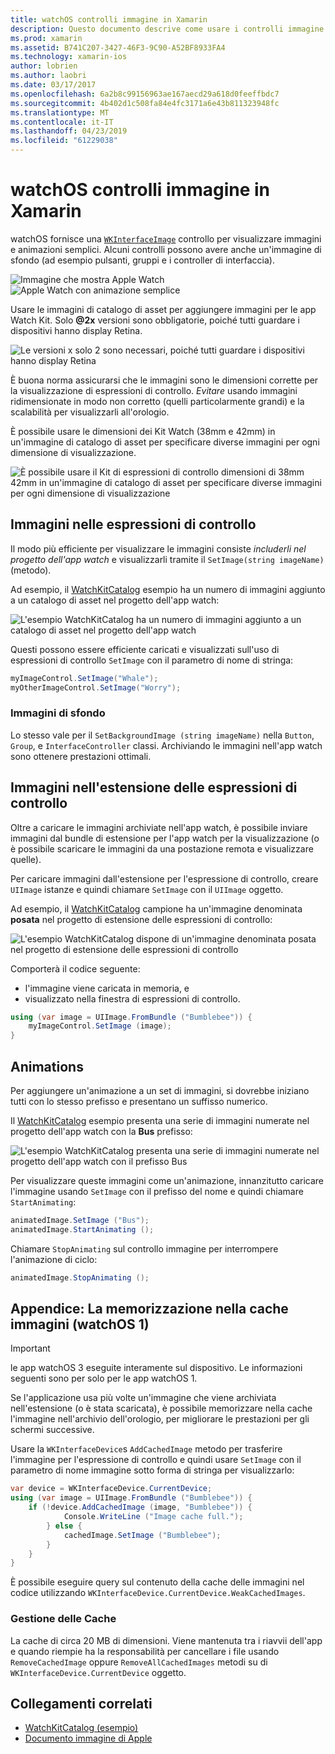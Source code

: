 ```yaml
---
title: watchOS controlli immagine in Xamarin
description: Questo documento descrive come usare i controlli immagine in un'applicazione watchOS compilata con Xamarin. Viene illustrato il controllo WKInterfaceImage, il metodo SetImage, aggiunta di immagini in un'estensione di espressioni di controllo, animazioni e molto altro.
ms.prod: xamarin
ms.assetid: B741C207-3427-46F3-9C90-A52BF8933FA4
ms.technology: xamarin-ios
author: lobrien
ms.author: laobri
ms.date: 03/17/2017
ms.openlocfilehash: 6a2b8c99156963ae167aecd29a618d0feeffbdc7
ms.sourcegitcommit: 4b402d1c508fa84e4fc3171a6e43b811323948fc
ms.translationtype: MT
ms.contentlocale: it-IT
ms.lasthandoff: 04/23/2019
ms.locfileid: "61229038"
---
```

# <a name="watchos-image-controls-in-xamarin"></a>watchOS controlli immagine in Xamarin

watchOS fornisce una [`WKInterfaceImage`](xref:WatchKit.WKInterfaceImage) controllo per visualizzare immagini e animazioni semplici. Alcuni controlli possono avere anche un'immagine di sfondo (ad esempio pulsanti, gruppi e i controller di interfaccia).

![](image-images/image-walkway.png "Immagine che mostra Apple Watch") ![](image-images/image-animation.png "Apple Watch con animazione semplice")
<!-- watch image courtesy of http://infinitapps.com/bezel/ -->

Usare le immagini di catalogo di asset per aggiungere immagini per le app Watch Kit.
Solo **@2x** versioni sono obbligatorie, poiché tutti guardare i dispositivi hanno display Retina.

![](image-images/asset-universal-sml.png "Le versioni x solo 2 sono necessari, poiché tutti guardare i dispositivi hanno display Retina")

È buona norma assicurarsi che le immagini sono le dimensioni corrette per la visualizzazione di espressioni di controllo. *Evitare* usando immagini ridimensionate in modo non corretto (quelli particolarmente grandi) e la scalabilità per visualizzarli all'orologio.

È possibile usare le dimensioni dei Kit Watch (38mm e 42mm) in un'immagine di catalogo di asset per specificare diverse immagini per ogni dimensione di visualizzazione.

![](image-images/asset-watch-sml.png "È possibile usare il Kit di espressioni di controllo dimensioni di 38mm 42mm in un'immagine di catalogo di asset per specificare diverse immagini per ogni dimensione di visualizzazione")


## <a name="images-on-the-watch"></a>Immagini nelle espressioni di controllo

Il modo più efficiente per visualizzare le immagini consiste *includerli nel progetto dell'app watch* e visualizzarli tramite il `SetImage(string imageName)` (metodo).

Ad esempio, il [WatchKitCatalog](https://developer.xamarin.com/samples/WatchKitCatalog/) esempio ha un numero di immagini aggiunto a un catalogo di asset nel progetto dell'app watch:

![](image-images/asset-whale-sml.png "L'esempio WatchKitCatalog ha un numero di immagini aggiunto a un catalogo di asset nel progetto dell'app watch")

Questi possono essere efficiente caricati e visualizzati sull'uso di espressioni di controllo `SetImage` con il parametro di nome di stringa:

```csharp
myImageControl.SetImage("Whale");
myOtherImageControl.SetImage("Worry");
```

### <a name="background-images"></a>Immagini di sfondo

Lo stesso vale per il `SetBackgroundImage (string imageName)` nella `Button`, `Group`, e `InterfaceController` classi. Archiviando le immagini nell'app watch sono ottenere prestazioni ottimali.


## <a name="images-in-the-watch-extension"></a>Immagini nell'estensione delle espressioni di controllo

Oltre a caricare le immagini archiviate nell'app watch, è possibile inviare immagini dal bundle di estensione per l'app watch per la visualizzazione (o è possibile scaricare le immagini da una postazione remota e visualizzare quelle).

Per caricare immagini dall'estensione per l'espressione di controllo, creare `UIImage` istanze e quindi chiamare `SetImage` con il `UIImage` oggetto.

Ad esempio, il [WatchKitCatalog](https://developer.xamarin.com/samples/monotouch/watchOS/WatchKitCatalog/) campione ha un'immagine denominata **posata** nel progetto di estensione delle espressioni di controllo:

![](image-images/asset-bumblebee-sml.png "L'esempio WatchKitCatalog dispone di un'immagine denominata posata nel progetto di estensione delle espressioni di controllo")

Comporterà il codice seguente:

- l'immagine viene caricata in memoria, e
- visualizzato nella finestra di espressioni di controllo.

```csharp
using (var image = UIImage.FromBundle ("Bumblebee")) {
    myImageControl.SetImage (image);
}
```


## <a name="animations"></a>Animations

Per aggiungere un'animazione a un set di immagini, si dovrebbe iniziano tutti con lo stesso prefisso e presentano un suffisso numerico.

Il [WatchKitCatalog](https://developer.xamarin.com/samples/monotouch/watchOS/WatchKitCatalog/) esempio presenta una serie di immagini numerate nel progetto dell'app watch con la **Bus** prefisso:

![](image-images/asset-bus-animation-sml.png "L'esempio WatchKitCatalog presenta una serie di immagini numerate nel progetto dell'app watch con il prefisso Bus")

Per visualizzare queste immagini come un'animazione, innanzitutto caricare l'immagine usando `SetImage` con il prefisso del nome e quindi chiamare `StartAnimating`:

```csharp
animatedImage.SetImage ("Bus");
animatedImage.StartAnimating ();
```

Chiamare `StopAnimating` sul controllo immagine per interrompere l'animazione di ciclo:

```csharp
animatedImage.StopAnimating ();
```


<a name="cache" />

## <a name="appendix-caching-images-watchos-1"></a>Appendice: La memorizzazione nella cache immagini (watchOS 1)

> [!IMPORTANT]
> le app watchOS 3 eseguite interamente sul dispositivo. Le informazioni seguenti sono per solo per le app watchOS 1.

Se l'applicazione usa più volte un'immagine che viene archiviata nell'estensione (o è stata scaricata), è possibile memorizzare nella cache l'immagine nell'archivio dell'orologio, per migliorare le prestazioni per gli schermi successive.

Usare la `WKInterfaceDevice`s `AddCachedImage` metodo per trasferire l'immagine per l'espressione di controllo e quindi usare `SetImage` con il parametro di nome immagine sotto forma di stringa per visualizzarlo:

```csharp
var device = WKInterfaceDevice.CurrentDevice;
using (var image = UIImage.FromBundle ("Bumblebee")) {
    if (!device.AddCachedImage (image, "Bumblebee")) {
            Console.WriteLine ("Image cache full.");
        } else {
            cachedImage.SetImage ("Bumblebee");
        }
    }
}
```

È possibile eseguire query sul contenuto della cache delle immagini nel codice utilizzando `WKInterfaceDevice.CurrentDevice.WeakCachedImages`.


### <a name="managing-the-cache"></a>Gestione delle Cache

La cache di circa 20 MB di dimensioni. Viene mantenuta tra i riavvii dell'app e quando riempie ha la responsabilità per cancellare i file usando `RemoveCachedImage` oppure `RemoveAllCachedImages` metodi su di `WKInterfaceDevice.CurrentDevice` oggetto.



## <a name="related-links"></a>Collegamenti correlati

- [WatchKitCatalog (esempio)](https://developer.xamarin.com/samples/monotouch/watchOS/WatchKitCatalog/)
- [Documento immagine di Apple](https://developer.apple.com/library/prerelease/ios/documentation/General/Conceptual/WatchKitProgrammingGuide/Images.html)
